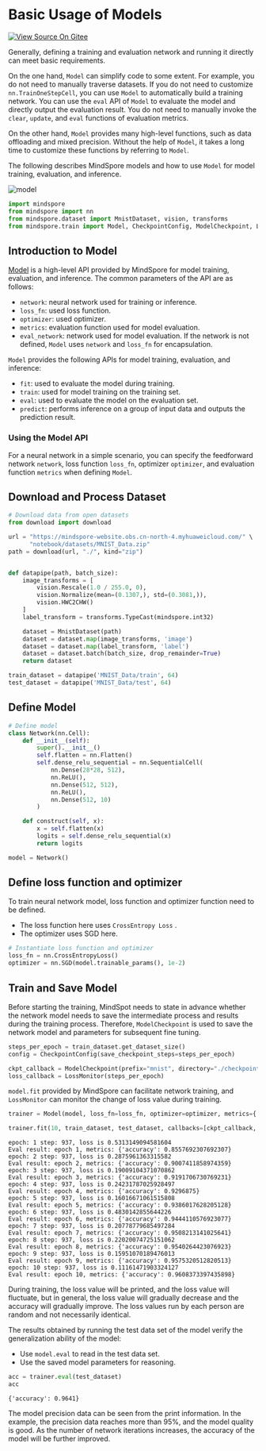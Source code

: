 # Basic Usage of Models

[![View Source On Gitee](https://mindspore-website.obs.cn-north-4.myhuaweicloud.com/website-images/r1.9/resource/_static/logo_source_en.png)](https://gitee.com/mindspore/docs/blob/r1.9/tutorials/source_en/advanced/model/model.md)

Generally, defining a training and evaluation network and running it directly can meet basic requirements.

On the one hand, `Model` can simplify code to some extent. For example, you do not need to manually traverse datasets. If you do not need to customize `nn.TrainOneStepCell`, you can use `Model` to automatically build a training network. You can use the `eval` API of `Model` to evaluate the model and directly output the evaluation result. You do not need to manually invoke the `clear`, `update`, and `eval` functions of evaluation metrics.

On the other hand, `Model` provides many high-level functions, such as data offloading and mixed precision. Without the help of `Model`, it takes a long time to customize these functions by referring to `Model`.

The following describes MindSpore models and how to use `Model` for model training, evaluation, and inference.

![model](https://mindspore-website.obs.cn-north-4.myhuaweicloud.com/website-images/r1.9/tutorials/source_en/advanced/model/images/model.png)

```python
import mindspore
from mindspore import nn
from mindspore.dataset import MnistDataset, vision, transforms
from mindspore.train import Model, CheckpointConfig, ModelCheckpoint, LossMonitor
```

## Introduction to Model

[Model](https://www.mindspore.cn/docs/en/r1.9/api_python/mindspore/mindspore.Model.html#mindspore.Model) is a high-level API provided by MindSpore for model training, evaluation, and inference. The common parameters of the API are as follows:

- `network`: neural network used for training or inference.
- `loss_fn`: used loss function.
- `optimizer`: used optimizer.
- `metrics`: evaluation function used for model evaluation.
- `eval_network`: network used for model evaluation. If the network is not defined, `Model` uses `network` and `loss_fn` for encapsulation.

`Model` provides the following APIs for model training, evaluation, and inference:

- `fit`: used to evaluate the model during training.
- `train`: used for model training on the training set.
- `eval`: used to evaluate the model on the evaluation set.
- `predict`: performs inference on a group of input data and outputs the prediction result.

### Using the Model API

For a neural network in a simple scenario, you can specify the feedforward network ``network``, loss function ``loss_fn``, optimizer ``optimizer``,
and evaluation function ``metrics`` when defining ``Model``.

## Download and Process Dataset

```python
# Download data from open datasets
from download import download

url = "https://mindspore-website.obs.cn-north-4.myhuaweicloud.com/" \
      "notebook/datasets/MNIST_Data.zip"
path = download(url, "./", kind="zip")


def datapipe(path, batch_size):
    image_transforms = [
        vision.Rescale(1.0 / 255.0, 0),
        vision.Normalize(mean=(0.1307,), std=(0.3081,)),
        vision.HWC2CHW()
    ]
    label_transform = transforms.TypeCast(mindspore.int32)

    dataset = MnistDataset(path)
    dataset = dataset.map(image_transforms, 'image')
    dataset = dataset.map(label_transform, 'label')
    dataset = dataset.batch(batch_size, drop_remainder=True)
    return dataset

train_dataset = datapipe('MNIST_Data/train', 64)
test_dataset = datapipe('MNIST_Data/test', 64)
```

## Define Model

```python
# Define model
class Network(nn.Cell):
    def __init__(self):
        super().__init__()
        self.flatten = nn.Flatten()
        self.dense_relu_sequential = nn.SequentialCell(
            nn.Dense(28*28, 512),
            nn.ReLU(),
            nn.Dense(512, 512),
            nn.ReLU(),
            nn.Dense(512, 10)
        )

    def construct(self, x):
        x = self.flatten(x)
        logits = self.dense_relu_sequential(x)
        return logits

model = Network()
```

## Define loss function and optimizer

To train neural network model, loss function and optimizer function need to be defined.

- The loss function here uses ``CrossEntropy Loss`` .
- The optimizer uses SGD here.

```python
# Instantiate loss function and optimizer
loss_fn = nn.CrossEntropyLoss()
optimizer = nn.SGD(model.trainable_params(), 1e-2)
```

## Train and Save Model

Before starting the training, MindSpot needs to state in advance whether the network model needs to save the intermediate process and results
during the training process. Therefore, ``ModelCheckpoint`` is used to save the network model and parameters for subsequent fine tuning.

```python
steps_per_epoch = train_dataset.get_dataset_size()
config = CheckpointConfig(save_checkpoint_steps=steps_per_epoch)

ckpt_callback = ModelCheckpoint(prefix="mnist", directory="./checkpoint", config=config)
loss_callback = LossMonitor(steps_per_epoch)
```

``model.fit`` provided by MindSpore can facilitate network training, and ``LossMonitor`` can monitor the change of loss value during training.

```python
trainer = Model(model, loss_fn=loss_fn, optimizer=optimizer, metrics={'accuracy'})

trainer.fit(10, train_dataset, test_dataset, callbacks=[ckpt_callback, loss_callback])
```

```text
epoch: 1 step: 937, loss is 0.5313149094581604
Eval result: epoch 1, metrics: {'accuracy': 0.8557692307692307}
epoch: 2 step: 937, loss is 0.2875961363315582
Eval result: epoch 2, metrics: {'accuracy': 0.9007411858974359}
epoch: 3 step: 937, loss is 0.19009104371070862
Eval result: epoch 3, metrics: {'accuracy': 0.9191706730769231}
epoch: 4 step: 937, loss is 0.24231787025928497
Eval result: epoch 4, metrics: {'accuracy': 0.9296875}
epoch: 5 step: 937, loss is 0.16016671061515808
Eval result: epoch 5, metrics: {'accuracy': 0.9386017628205128}
epoch: 6 step: 937, loss is 0.4830142855644226
Eval result: epoch 6, metrics: {'accuracy': 0.9444110576923077}
epoch: 7 step: 937, loss is 0.20778779685497284
Eval result: epoch 7, metrics: {'accuracy': 0.9508213141025641}
epoch: 8 step: 937, loss is 0.22020074725151062
Eval result: epoch 8, metrics: {'accuracy': 0.9540264423076923}
epoch: 9 step: 937, loss is 0.15951070189476013
Eval result: epoch 9, metrics: {'accuracy': 0.9575320512820513}
epoch: 10 step: 937, loss is 0.11161471903324127
Eval result: epoch 10, metrics: {'accuracy': 0.9608373397435898}
```

During training, the loss value will be printed, and the loss value will fluctuate, but in general, the loss value will gradually decrease and
the accuracy will gradually improve. The loss values run by each person are random and not necessarily identical.

The results obtained by running the test data set of the model verify the generalization ability of the model:

- Use ``model.eval`` to read in the test data set.
- Use the saved model parameters for reasoning.

```python
acc = trainer.eval(test_dataset)
acc
```

```text
{'accuracy': 0.9641}
```

The model precision data can be seen from the print information. In the example, the precision data reaches more than 95%, and the model quality
is good. As the number of network iterations increases, the accuracy of the model will be further improved.